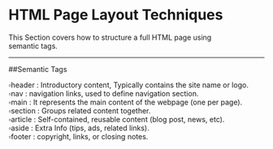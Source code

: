 # HTML Page Layout Techniques  
  
This Section covers how to structure a full HTML page using  
semantic tags.

---  
  
##Semantic Tags  

▫️header : Introductory content, Typically contains the site name or logo.  
▫️nav : navigation links, used to define navigation section.  
▫️main : It represents the main content of the webpage (one per page).   
▫️section : Groups related content together.  
▫️article : Self-contained, reusable content (blog post, news, etc).  
▫️aside : Extra Info (tips, ads, related links).  
▫️footer : copyright, links, or closing notes.  